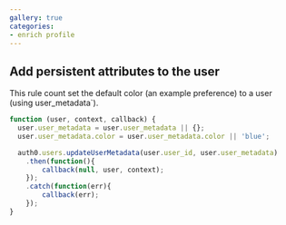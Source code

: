 ```yaml
---
gallery: true
categories:
- enrich profile
---
```

## Add persistent attributes to the user

This rule count set the default color (an example preference) to a user (using user_metadata`).

```js
function (user, context, callback) {
  user.user_metadata = user.user_metadata || {};
  user.user_metadata.color = user.user_metadata.color || 'blue';

  auth0.users.updateUserMetadata(user.user_id, user.user_metadata)
    .then(function(){
        callback(null, user, context);
    });
    .catch(function(err){
        callback(err);
    });
}
```
